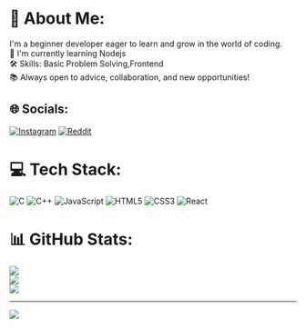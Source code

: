 # 💫 About Me:
 I'm a beginner developer eager to learn and grow in the world of coding.<br> 🌱 I'm currently learning Nodejs<br>🛠️ Skills: Basic Problem Solving,Frontend<br>📚 Always open to advice, collaboration, and new opportunities!<br>


## 🌐 Socials:
[![Instagram](https://img.shields.io/badge/Instagram-%23E4405F.svg?logo=Instagram&logoColor=white)](https://instagram.com/(https://instagram.com/mithunn_23_)) [![Reddit](https://img.shields.io/badge/Reddit-%23FF4500.svg?logo=Reddit&logoColor=white)](https://reddit.com/user/(https://reddit.com/user/Ashamed_Performer_82) ) 

# 💻 Tech Stack:
![C](https://img.shields.io/badge/c-%2300599C.svg?style=plastic&logo=c&logoColor=white) ![C++](https://img.shields.io/badge/c++-%2300599C.svg?style=plastic&logo=c%2B%2B&logoColor=white) ![JavaScript](https://img.shields.io/badge/javascript-%23323330.svg?style=plastic&logo=javascript&logoColor=%23F7DF1E) ![HTML5](https://img.shields.io/badge/html5-%23E34F26.svg?style=plastic&logo=html5&logoColor=white) ![CSS3](https://img.shields.io/badge/css3-%231572B6.svg?style=plastic&logo=css3&logoColor=white) ![React](https://img.shields.io/badge/react-%2320232a.svg?style=plastic&logo=react&logoColor=%2361DAFB)
# 📊 GitHub Stats:
![](https://github-readme-stats.vercel.app/api?username=MithunS23&theme=default_repocard&hide_border=false&include_all_commits=false&count_private=false)<br/>
![](https://github-readme-streak-stats.herokuapp.com/?user=MithunS23&theme=default_repocard&hide_border=false)<br/>
![](https://github-readme-stats.vercel.app/api/top-langs/?username=MithunS23&theme=default_repocard&hide_border=false&include_all_commits=false&count_private=false&layout=compact)

---
[![](https://visitcount.itsvg.in/api?id=MithunS23&icon=0&color=0)](https://visitcount.itsvg.in)

<!-- Proudly created with GPRM ( https://gprm.itsvg.in ) -->
